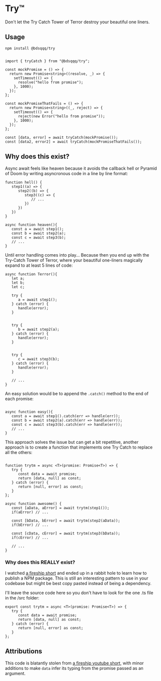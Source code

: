 # Try™

Don't let the Try Catch Tower of Terror destroy your beautiful one liners.

## Usage

```
npm install @bdsqqq/try
```

```TS

import { tryCatch } from "@bdsqqq/try";

const mockPromise = () => {
  return new Promise<string>((resolve, _) => {
    setTimeout(() => {
      resolve("hello from promise");
    }, 1000);
  });
};

const mockPromiseThatFails = () => {
  return new Promise<string>((_, reject) => {
    setTimeout(() => {
      reject(new Error("hello from promise"));
    }, 1000);
  });
};

const [data, error] = await tryCatch(mockPromise());
const [data2, error2] = await tryCatch(mockPromiseThatFails());
```

## Why does this exist?

Async await feels like heaven because it avoids the callback hell or Pyramid of Doom by writing asyncronous code in a line by line format:

```TS
function hell() {
   step1((a) => {
      step2((b) => {
         step3((c) => {
            // ...
         })
      })
   })
}

async function heaven(){
   const a = await step1();
   const b = await step2(a);
   const c = await step3(b);
   // ...
}

```

Until error handling comes into play... Because then you end up with the Try-Catch Tower of Terror, where your beautiful one-liners magically expand to at least 5 lines of code:

```TS
async function Terror(){
   let a;
   let b;
   let c;

   try {
      a = await step1();
   } catch (error) {
      handle(error);
   }


   try {
      b = await step2(a);
   } catch (error) {
      handle(error);
   }


   try {
      c = await step3(b);
   } catch (error) {
      handle(error);
   }

   // ...
}

```

An easy solution would be to append the `.catch()` method to the end of each promise:

```TS

async function easy(){
   const a = await step1().catch(err => handle(err));
   const b = await step2(a).catch(err => handle(err));
   const c = await step3(b).catch(err => handle(err));
   // ...
}

```

This approach solves the issue but can get a bit repetitive, another approach is to create a function that implements one Try Catch to replace all the others:

```TS

function trytm = async <T>(promise: Promise<T>) => {
   try {
      const data = await promise;
      return [data, null] as const;
   } catch (error) {
      return [null, error] as const;
   }
};

async function awesome() {
   const [aData, aError] = await trytm(step1());
   if(aError) // ...

   const [bData, bError] = await trytm(step2(aData));
   if(bError) // ...

   const [cData, cError] = await trytm(step3(bData));
   if(cError) // ...

   // ...
}

```

### Why does this REALLY exist?

I watched [a fireship short](https://www.youtube.com/watch?v=ITogH7lJTyE) and ended up in a rabbit hole to learn how to publish a NPM package. This is still an interesting pattern to use in your codebase but might be best copy pasted instead of being a dependency.

I'll leave the source code here so you don't have to look for the one .ts file in the /src folder:

```TS
export const trytm = async <T>(promise: Promise<T>) => {
   try {
      const data = await promise;
      return [data, null] as const;
   } catch (error) {
      return [null, error] as const;
   }
};
```

## Attributions

This code is blatantly stolen from [a fireship youtube short](https://www.youtube.com/watch?v=ITogH7lJTyE), with minor additions to make `data` infer its typing from the promise passed as an argument.
